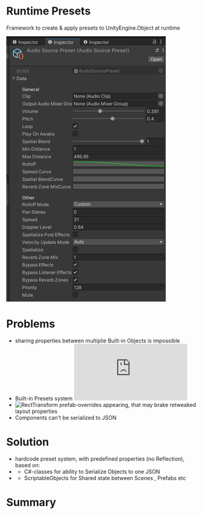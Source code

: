 # Runtime Presets
Framework to create & apply presets to UnityEngine.Object at runtime

![](https://github.com/mitay-walle/com.mitay-walle.runtime-presets/blob/master/Documentation/AudioSourcePreset_inspector.png)
# Problems
- sharing properties between multiplie Built-in Objects is impossible
- Built-in Presets system ![is Editor-only](https://docs.unity3d.com/Manual/Presets.html)
- ![RectTransform prefab-overrides appearing](https://forum.unity.com/threads/some-properties-of-recttransform-always-appear-in-prefabs-overrides-inspector.601870/), that may brake retweaked layout properties 
- Components can't be serialized to JSON

# Solution
- hardcode preset system, with predefined properties (no Reflection), based on:
- - C#-classes for ability to Serialize Objects to one JSON
- - ScriptableObjects for Shared state between Scenes , Prefabs etc

# Summary

